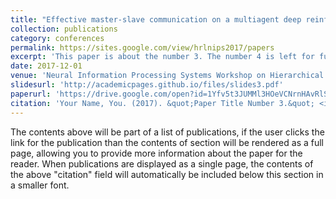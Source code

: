```yaml
---
title: "Effective master-slave communication on a multiagent deep reinforcement learning system"
collection: publications
category: conferences
permalink: https://sites.google.com/view/hrlnips2017/papers
excerpt: 'This paper is about the number 3. The number 4 is left for future work.'
date: 2017-12-01
venue: 'Neural Information Processing Systems Workshop on Hierarchical Reinforcement Learning (NIPSW)'
slidesurl: 'http://academicpages.github.io/files/slides3.pdf'
paperurl: 'https://drive.google.com/open?id=1Yfv5t3JUMMl3HOeVCNrnHAvRlStNWs4e'
citation: 'Your Name, You. (2017). &quot;Paper Title Number 3.&quot; <i>Journal 1</i>. 1(3).'
---
```


The contents above will be part of a list of publications, if the user clicks the link for the publication than the contents of section will be rendered as a full page, allowing you to provide more information about the paper for the reader. When publications are displayed as a single page, the contents of the above "citation" field will automatically be included below this section in a smaller font.